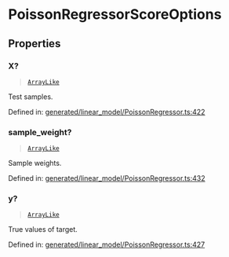 # PoissonRegressorScoreOptions

## Properties

### X?

> [`ArrayLike`](../types/ArrayLike.md)

Test samples.

Defined in:  [generated/linear\_model/PoissonRegressor.ts:422](https://github.com/transitive-bullshit/scikit-learn-ts/blob/b59c1ff/packages/sklearn/src/generated/linear_model/PoissonRegressor.ts#L422)

### sample\_weight?

> [`ArrayLike`](../types/ArrayLike.md)

Sample weights.

Defined in:  [generated/linear\_model/PoissonRegressor.ts:432](https://github.com/transitive-bullshit/scikit-learn-ts/blob/b59c1ff/packages/sklearn/src/generated/linear_model/PoissonRegressor.ts#L432)

### y?

> [`ArrayLike`](../types/ArrayLike.md)

True values of target.

Defined in:  [generated/linear\_model/PoissonRegressor.ts:427](https://github.com/transitive-bullshit/scikit-learn-ts/blob/b59c1ff/packages/sklearn/src/generated/linear_model/PoissonRegressor.ts#L427)

